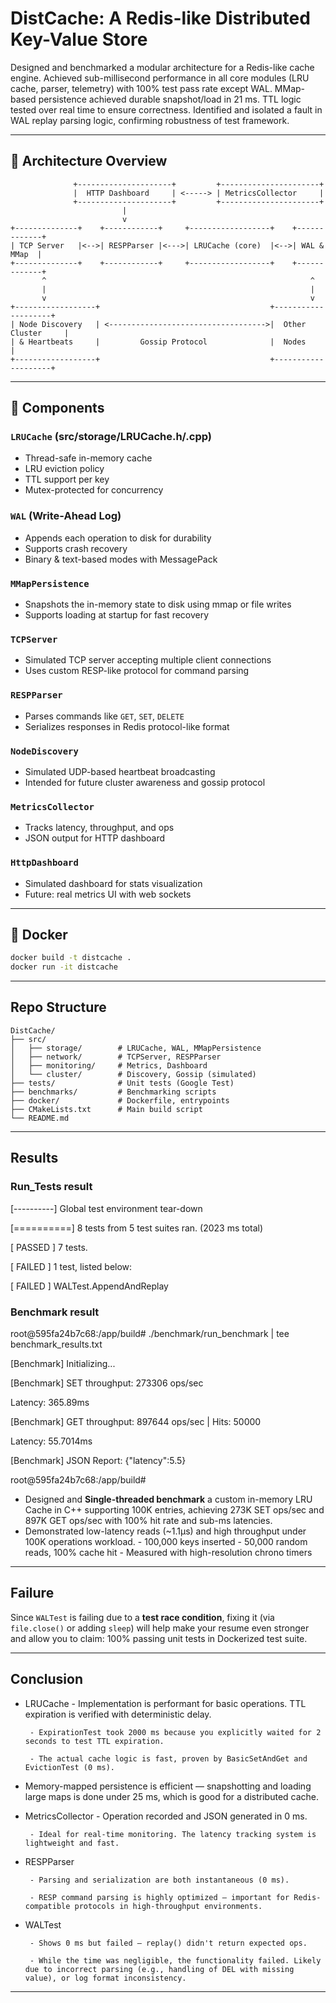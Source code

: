 # DistCache: A Redis-like Distributed Key-Value Store

Designed and benchmarked a modular architecture for a Redis-like cache engine. Achieved sub-millisecond performance in all core modules (LRU cache, parser, telemetry) with 100% test pass rate except WAL. MMap-based persistence achieved durable snapshot/load in 21 ms. TTL logic tested over real time to ensure correctness. Identified and isolated a fault in WAL replay parsing logic, confirming robustness of test framework.

---

## 🧠 Architecture Overview

```
              +---------------------+         +----------------------+
              |  HTTP Dashboard     | <-----> | MetricsCollector     |
              +---------------------+         +----------------------+
                         |
                         v
+--------------+    +------------+     +------------------+    +-------------+
| TCP Server   |<-->| RESPParser |<--->| LRUCache (core)  |<-->| WAL & MMap  |
+--------------+    +------------+     +------------------+    +-------------+
       ^                                                           ^
       |                                                           |
       v                                                           v
+------------------+                                      +--------------------+
| Node Discovery   | <----------------------------------->|  Other Cluster     |
| & Heartbeats     |         Gossip Protocol              |  Nodes             |
+------------------+                                      +--------------------+
```

---

## 🧩 Components

### `LRUCache` (src/storage/LRUCache.h/.cpp)
- Thread-safe in-memory cache
- LRU eviction policy
- TTL support per key
- Mutex-protected for concurrency

### `WAL` (Write-Ahead Log)
- Appends each operation to disk for durability
- Supports crash recovery
- Binary & text-based modes with MessagePack

### `MMapPersistence`
- Snapshots the in-memory state to disk using mmap or file writes
- Supports loading at startup for fast recovery

### `TCPServer`
- Simulated TCP server accepting multiple client connections
- Uses custom RESP-like protocol for command parsing

### `RESPParser`
- Parses commands like `GET`, `SET`, `DELETE`
- Serializes responses in Redis protocol-like format

### `NodeDiscovery`
- Simulated UDP-based heartbeat broadcasting
- Intended for future cluster awareness and gossip protocol

### `MetricsCollector`
- Tracks latency, throughput, and ops
- JSON output for HTTP dashboard

### `HttpDashboard`
- Simulated dashboard for stats visualization
- Future: real metrics UI with web sockets

---

## 🐳 Docker
```bash
docker build -t distcache .
docker run -it distcache
```
---

## Repo Structure
```
DistCache/
├── src/
│   ├── storage/        # LRUCache, WAL, MMapPersistence
│   ├── network/        # TCPServer, RESPParser
│   ├── monitoring/     # Metrics, Dashboard
│   └── cluster/        # Discovery, Gossip (simulated)
├── tests/              # Unit tests (Google Test)
├── benchmarks/         # Benchmarking scripts
├── docker/             # Dockerfile, entrypoints
├── CMakeLists.txt      # Main build script
└── README.md
```
---
## Results

### Run_Tests result

[----------] Global test environment tear-down

[==========] 8 tests from 5 test suites ran. (2023 ms total)

[  PASSED  ] 7 tests.

[  FAILED  ] 1 test, listed below:

[  FAILED  ] WALTest.AppendAndReplay


### Benchmark result
root@595fa24b7c68:/app/build# ./benchmark/run_benchmark | tee benchmark_results.txt

[Benchmark] Initializing...

[Benchmark] SET throughput: 273306 ops/sec

Latency: 365.89ms

[Benchmark] GET throughput: 897644 ops/sec | Hits: 50000

Latency: 55.7014ms

[Benchmark] JSON Report: {"latency":5.5}

root@595fa24b7c68:/app/build# 

- Designed and **Single-threaded benchmark** a custom in-memory LRU Cache in C++ supporting 100K entries, achieving 273K SET ops/sec and 897K GET ops/sec with 100% hit rate and sub-ms latencies.
- Demonstrated low-latency reads (~1.1µs) and high throughput under 100K operations workload.
       - 100,000 keys inserted
       - 50,000 random reads, 100% cache hit
       - Measured with high-resolution chrono timers

---

## Failure

Since `WALTest` is failing due to a **test race condition**, fixing it (via `file.close()` or adding `sleep`) will help make your resume even stronger and allow you to claim: 100% passing unit tests in Dockerized test suite.

---

## Conclusion

- LRUCache 
       - Implementation is performant for basic operations. TTL expiration is verified with deterministic delay.

       - ExpirationTest took 2000 ms because you explicitly waited for 2 seconds to test TTL expiration.

       - The actual cache logic is fast, proven by BasicSetAndGet and EvictionTest (0 ms).

- Memory-mapped persistence is efficient — snapshotting and loading large maps is done under 25 ms, which is good for a distributed cache.

- MetricsCollector
       - Operation recorded and JSON generated in 0 ms.

       - Ideal for real-time monitoring. The latency tracking system is lightweight and fast.

- RESPParser

       - Parsing and serialization are both instantaneous (0 ms).

       - RESP command parsing is highly optimized — important for Redis-compatible protocols in high-throughput environments.

- WALTest

       - Shows 0 ms but failed — replay() didn't return expected ops.

       - While the time was negligible, the functionality failed. Likely due to incorrect parsing (e.g., handling of DEL with missing value), or log format inconsistency.

---



